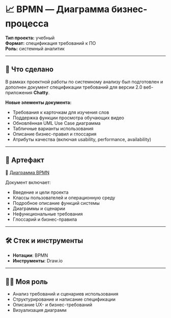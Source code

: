 # 📈 BPMN — Диаграмма бизнес-процесса

**Тип проекта:** учебный  
**Формат:** спецификация требований к ПО  
**Роль:** системный аналитик

---

## 📌 Что сделано

В рамках проектной работы по системному анализу был подготовлен и дополнен документ спецификации требований для версии 2.0 веб-приложения **Chatty**.  

**Новые элементы документа:**
- Требования к карточкам для изучения слов
- Поддержка функции просмотра обучающих видео
- Обновлённая UML Use Case диаграмма
- Табличные варианты использования
- Описание бизнес-правил и глоссария
- Атрибуты качества (включая usability, performance, availability)

---

## 📎 Артефакт

📄 [Диаграмма BPMN](https://viewer.diagrams.net/?tags=%7B%7D&lightbox=1&highlight=0000ff&edit=_blank&layers=1&nav=1&title=%D0%A0%D0%B0%D0%B1%D0%BE%D1%87%D0%B8%D0%B8%CC%86_%D1%84%D0%B0%D0%B8%CC%86%D0%BB_hw_5.drawio&dark=auto#R%3Cmxfile%20pages%3D%223%22%3E%3Cdiagram%20id%3D%22326YfQ6A8uz0iwaCt7I8%22%20name%3D%22BPMN%20AS-IS%22%3E7V1bd6NGtv41WmvOg7y4Xx51czKTdk4nzkmn52UWkrDEtCTUCLft%2FPrDrUq7LkCBACEbr0QtSlBA1d7fvtaukTrbv%2F4UOMftg792dyNFWr%2BO1PlIUWTLsKN%2F4pa3rMW0lbRlE3jrrO3c8Oj97WaNUtb67K3dE3Fi6Pu70DuSjSv%2FcHBXIdHmBIH%2FQp725O%2FIux6djcs0PK6cHdv6xVuH27TVUsxz%2B8%2But9miO8vojfcOOjl7k9PWWfsvoEldjNRZ4Pth%2Bm3%2FOnN38eihcUmvu8%2F5FT9Y4B5CkQv%2B8%2FTtc%2FDlYfFt84cpf%2F0e%2FH7y78dZLz%2Bc3XP2wiPF2EX9TbfRT8Ym%2FoZanvzoRtF7hG%2FZ4Bjfn330w%2FiUTN0kOkGTjq%2FpZdnvuKO5NLLN%2BHMqJZ8a%2BD5PPq3kU0e3jN4mvSv5JFFz%2FcdTih5vIicPsBjN5ZElJ58KeEglaZmB9uhR4btY4GQ1OU0CLTP0GbWryYWgn%2Fhzkv0Uf9qgXc2eKruXDO5lgtHT08ceJwf34Pbp%2BxjwJPSZPJwiTR7H%2F3xE%2FSvo2TRwNXwFiRqB6eeHX9HFc9wnOZT4pwUaSjh88Gl1NKB5cxB9TsGZc6ZzarwW6BbpqIEXJygvar9H1LQMOETHo8XjZTTXJPHaE%2FBWk%2FNkxi82BUOwACMIXx5Rd3ahGKfGj1XGrMeeDpp8l72rTTEL9a4SGDDIdRa6KmXaqMVmoCE6xAMJ6RmOdCPEj4FjcQkkcXAA8hZ8HIwoVvaJcAC%2F14S5bEE%2BQMpxGNQwnU4BhmBuLQBl7phItRCJpXELXWiBocaojV8HyobF%2BckVONoaGHOLvBFFG3CI2KFbZP3gBzsTEndudObJsx4wAyzA80GiR1NIU0Ql2oJAvwAvKQOqVZjZVQBf6Vl7BY6iZlpnhCqF%2B3AW4eije10wxIazP0Zwc1iejuUCpXm8VPJgDg%2FOjJkaCQwOV9NZMIOvgvGZA2bGODhnGHXGG7rkQuJeU3KONDC8eRKtYIqbVTXsumg7LSKMhilAxRSgMPDG0%2BjOgz4jXpgAQhNwL5SHFLlURc1KPCYxEFjAwLNGBUJK0BS3U4onFIASQ3YTcDk1wiIkXsCclWT%2BDL0OHDS5kCWs7DstFe6Ze8HzeRRFsBCL2pD34JhAJaSMaOkXsToGsrv2NeHT0TlwO1o6q2%2BbwH8%2BrMcrf%2BcHaX%2FewQs9Z9eucq1hzIHGAxw0ncETPL8yQ0gFCAPJBjLjhEYGwuKmdChxc1kX03Ax2dgkNE0r8jhusWpoEilh3IxBpmOa0RkQgAgPoIyAdMyheg5KSGBOlRFHQhV7PGh7h0Q%2FEYPZAniLCIZPHlgniz4N4rEJ4tfJF5eJweED4CLThypIfEir8BYY3lkVXCHnywL9sKokZkDW98V1z3Tua%2FAIRwtk1xnzlHiG8EybAvOtEBATf6oEJVUji2JjmTth1XUODtHIjBeiBnfJhAV9HjR8CBEcarFYM2MlxwwhcvQJUZVHZLkdYlgBOut5CiSkUYkzAEtIOkEq8eek2HzjEha%2B2ATTMwMvyZKLBMx%2F%2BBpIOBMSTwIvDEHFBMOEPZAQ%2FzKSLRJl3g0JLBPPzQSMI5dxq3pMpBHpV8fOEkBFhBhTwTxAEsCWEuUd0UnCxlJzQT4uSywTktAmgJvgq07OVy2UmPdtg3IfQbteruvmo6z7ymZ42d2xtKQo2b6rJIwUgs6U0H1NomzhPlLDoxtEOnwY%2BN%2FcWaqlR6eolrJUDSMmRm%2B3A%2B1r3bXWWqr1r7zDJmrVz0d%2F%2BBE7zcfRS6nTl60Xuo9Re3zTl8CJGc3%2F4QZPuyQQufXWa%2FcQtSUGghvHCaWM9rNArGzgZ4eBRhQ1dIPoNUBTFnj8yfX3bhi8Radkv45NI4uCZnHgsSyjuOjLOaxqoqjvFoRUTTVrdLJQ7gZ3f452Rl%2BygCc%2F%2BPl%2Fiqvt9Jff3L3z8IcWfvryr%2F88FwQ%2FhXFBK4ol1vZ3VTVJuQwllWltpaxUz9mbyg5BQ4XiCpIQeeQLGAbQaULtzs7bRNQ8X0V06ka8Mo3p01s5u0n2Q%2BgfmyJnkyZnDjUbNoeaVb0tao7UJ4acY8EEaQ6COrRl5gABoYDHpAAxngpcgEtyZj3XOxGD4DibtklyhhOkdCHFmJc2BpvlP2RNS8WXLMnZF9P4H4rzpLUTOuPAdVZhmlUxJ%2FjyfN5q55xOxM8HP%2FT8w9g9OMudO97GGMn2HEbwfBh7EYG%2BEhdLHPafKaNJaipQCncyTtGvU8zyUH8lmRGZwnfJP1OkakwoWYTnEqogdq4TgGK504u33zkHl%2BSt1dbbrT85b%2F5zPI7RvKy%2BoaNp4MYA%2BBkxkEw1PTivGf9u%2FcD7O2JS5yziovmFLHs%2B4zG%2BRXZdAxwqU%2FxpcPhTVTSeuGmPQU0%2Bg0KMvSw0KDa3BbOQOwHFiFM%2BLdk8CM%2BCJrc2CxYzTO564z5mh34Qbv2Nf3B2i3MrpSCdz%2FnkJ9pWPKr%2FdcPwLRtV5zn0yTEXHdGMRE7%2Bc7Byi07MssziRy8c%2BMDdOaH3g8xm4w1qduln30tUn2w6DYtkJNmQ7iTwp6hkjxFpbdww64SaKfxUF0yezWch6Hnjpvmw3o4aMSYqbASt8eR2Ngqm0gR2jMcjGSF9Gv0n3Smxc0hK%2FtfnsUCLG3ltJtsYC0DcA9nIazN1Xpcy5950m8Jp5HbJubdEPWT0XwQ8W%2BcYj8j%2BdRNni94tj%2FvDXeicvuXoeoG7ChFfYg6cnjLTJObE%2BOIHJ%2FgWq3tzZxmZUM4KqenIhKnBfuJyRtMp%2FuAgHG6DAGe1hW82KwY6wLdoXIO3v7Lrk4Ov8cGdjg7nr%2FDH%2BRs8%2BuwGXvTyySRWET%2BiYGmjxOEEnHqAqqpGUY1l39ngzzQ7RVWbYwjHqArzgGBiG3aKss5YGXyHyUTITcoJ0mPLmLVcKXO2GOUtGqZjHRx9Dng94HXyq9o7vFZuQB8tRU5b7wY5TXr%2BSvTRVDa0h5zaNSYvMeAm8eKWqOHgJ%2FZd0nafOE0ywbpGZyTuDm%2BVNmantGGTdEUDskQrXQbFnG3LS50vL%2B9J4YflJZv1RgVX5Jyse0rIseYLDotSEVl8O%2BgBxnG9Qdp9EGlnyb2TdjlOakGqh8FN1mNKJf%2BXkbmsJQSA%2Fi2hdUvnn82j7fPZ2b8ltIyehDmb7DufTN0fCelAIYGCH5%2Bcpbv77J%2B82MMd%2Fbb0w9DfRyfs4h%2BmOD8QBBifkr%2FcAAoTZzkC%2By2iAe94coFJN%2FWfw513cGd4hWYSrDkd04Mn7zVhnOysuItDwkhv%2B6Ufv0zUyd47OKGrtKoYakiWI1elxvKKzmGV1tzFNsddPND0jdL0Mn6cfybvgwnbjfSzgIpjatkxePJUsWXTAO6TvzZ5ArvrkfiQrs0SVpGjglojVNU5gVP3mQWguR4LNmJHB0ArZn1kyjyc6aypNLi999brxLzg6iqEyZHDJejmQDtRCsixPSimckVMluoMDtW1liZi2%2B%2FCQpe7sc7YgFGnFjnGqAuyemS5aJE1tUiFm6KDEkx5i8lJhDibfBCpIC4l2XY182kG%2FeBG9INT6BzWTkAovnv3dEqqk7QHtbQ3TdWvK%2BCT9J4bj1711DsnS4qopDCalhQX0oTSMqK34XwY8Pld4fPKCVfbJNe6U3yWFVPvl1dCltR%2BcKO4s90ABt%2FApQOXthBUtkk9yrg6k14lLtlHNcp99cK%2Fzk8RHX1FF0ffzw8UH7yBg7ZzkmTJElTHMOK2HlfFtvPVbPecwCpeSceh6QSlSDoU95Uleetxzn82yyTSz0e1Y3WYAxkUwaUqs9uOYDVI7mIT6U4yUL3JN6KnuhOOTvGfnk5uS1NpDAhEIpAM8Qej0W0gkNIRAkmUuitbescIlLNGg4ow3BAO5a3RqINDumGrpDlyGQ7xvVAalf3aJkpxAkq3asyo%2BcUxyuyZNBOGztopyvkRyfDB5zJJPrn5PGXZO%2Fl2zMYJ3RfnTemFKRNs%2Ff3y%2BVRqyhTHh%2FfPcZnrXbumC5NLd3UXsMlRApviSVyOk2KglBf5MRYqEIwy6qhk83McB7dQ5TAKqhQL3Tg%2FfZ1wZggULh7cG%2B%2FHvRFGvVFJJO3mFDIrAjsEjH97P3%2F5%2FvDrz8u%2F39bff%2F51%2Bvrl0%2BNY5pVxoEicM%2F1o6sqmPVP8gaLvH5OiGWctP562tXPaJpaLzNgxdEIFXH9rpR3BI67DAhkP4uYCtLbc3dJ%2FgYZW0hD9gAajOsGUmgIwxRT5ES41DwzKzzZmqink2AccXwdFxjqdPpKTQx4RgfMGTsvAM%2F%2BZNSqbRc1ufCb5tMuGFduchbK86qg0s%2FRu1bimsv5U%2FrJxVWkAZca%2F%2FPjzWdHGv9x7X5bBdrV9cLQxJ2%2B5yL%2BRocbqOfiRgwo1vBvVgETYQkTpTcBhsNz8PR3%2F9r9%2FTt1xxPFff7efftujcjnl7gKEyN0HkIuem79ao2wBONCqeOVV%2FWDtBrC06g8n%2BMd4DNvTMiWSsNlYVjSliv3JKo0WfElcg0R8ZbtYUZFBpbxhlbJyxOwsbcTtTpm2O%2BXu1EguwGssSrxjgC8GbgGIF1UDO8oR4hkBc6piJix1dQ8SN2uVBEmXlQt61oTdahy0G5bStbCUrg5iMZnNnNUQrS2m40IWLxOn35B1jTIhVfCPk0z%2FZ6h9%2BfLw9Hx4%2FOlXR9n%2Fa%2Ffw8n2saT2Dv5ywFTdXHfsrS2tBUxUfKfclazkO8Ncx%2FHmnmFEfn5cZN%2BbrmXi1GI2YLa02q4OwmkkjrHLHaoWtYSzfu8hbTtJvkG0BF1VRXOwZLHIk5JwqbJQXtOHCIiytwMZ28OalAyx%2BGK3QtGnMEkQsFOa8hOqLeJCm%2BQVZD0QmN2Aga0E35fQqdUnl7dmDNp6gN7OQyE1NSG92vb2Q4vLCipZty6JodvZFl3JeoSjMOvjE3oNPrKj%2BRIfIYtP2pmxytKFOfWQCkdZ3pAsVWn4CLrLG07YvEwsCDs4Bom4EonjLhTfuwQ2qhPLrgJJhXBOU%2BIRduGig1IVBJWAKbz1TvdRHk%2BnAMS4iTXgkXkWkTcqg15Ij8QUVYZVDGE3U7eCa7sWF3lsRTk0l7%2FQv0l90XvcSjqudsIZ3h%2FMdyye4viOWU5VTtrB3HHV39pCDhio%2B8oGQiglp%2B%2F2r8stPk4Plvr385f%2FuzLZrX0TNbTShcLnz471PqHVDFyURVkz%2BA5SXEe7FlCdISygbTGC5EscJeRExtZGhSNeXVuh9TIQTFDWq%2BJpmUz01laCoUkVCu0lQRDxVMyuLYsfmUhYR79feaYi7sV3OJjftLaJQ2DK%2FH3T5pahMwyBfCkRK41EOPmcqqM400qhNMQRojkdzXMlVdts5G1R4Gwdyf4bifEPiHLzuZih4%2FTHiMVhIVCjFQfEMJ3W824rXslJsl1y3fGQV2DNY%2FasrgLxwBgSS9wfX54dyfVZHFo0CFq07t2fOK3CW%2BLRQ6HQKPKNwf3AdSWK4sTAMzpqgKqrCOFYVQrcXXKnaj%2FLJLdIYZTxycgk6rXwsq1cxI0QLol8lm1RcYKrCoUK9q908aYuC9k60bVGofbIolNE52TU9GeOVCoDORqfV20ib6kRkI202cDFYLB1bLOIl8tvMoa0hQSgO59TO79j8Ua9i%2FvRdNAjbUmrPbCl1sKXejy3VzOrP6iilGiRKWde2pdSrbPHxMdzlyKgRUIPbcaxXjYhZMkmdyPTPC9XR5yOPX7sBNDSsAxAPQFxfXbQoUufELrtFYm3YAGRE5xZ1Urm6AqLrurD22vhWInwIVqlkCeydbb5uLDcHlRdhmPehbKzo5CO2u7xMbGS0KxSopEc9Llat8efmA4NOR8WqWwEdpBl1Djp2x6BTmPh%2BlWr5wnCTp6nUgBvdQHYDSsHS%2Bg84Q3rWqDV7Uzzs0rONznhLtOZ46W7exmPcheqldceHAMN1AwwdpkQxYWVOxd6OgwJIPb9h%2FGtqqU8LACi6JbDctzJG2s2bUUgla0CvkVS08XQzm%2F4gl4%2FM67QLnYdTo0pQDA07U1xvZwqk2iG3ZHa8efnjLXlX93W1ez4l9NimEJPo%2FDtO9b2OPZVt7x0jvimMVl8RFN815r0n38kSFcfh5U7IHBJrL%2F1O58R4OqOMwUT4SCZCaUC%2BYwtBv%2F04UH99qeIWgt6RL1WWTe3OBn9UCIEW420nquqIh27Pt4o4pwkbRNbQDnl4eWsjRshYNrjddmCG6FdxvfbWW6oLe0u1npV81zne0lKdZUiAGRJgIMRZvTMrUZyTljw6uYQKafKcvQLxAgRYV1MmTQaqDpaOjAJYUVNHAYdkqUVsKA7emr57a5rZR7QGIzHFCq6%2BPlLPcSYLbslbHHQjt94dxM6Nip2iUq8tmts6VaUAc8H1mIXnnG%2FSmUmFcKRaYuq8YS5vg1yu7GKC5YO3M3VaUoU8OXDd7VJjPd%2Bd3shWeOVrTBMioTfE42%2FNzNT6rvmgUkFN8gSgR3Ep8vMXwbLqtfbse%2B8Ur9H1tDkFSjsm%2BZxNWhuh1DKaYM9WxHdAZ5dLp9%2BjT7wzeulKZ7HaTIPqdHuqU3eRC1MimfrqKwkRgrSmSJmMzgQ1pAniPg1xH6yTIB43NEAnbLIh7rAYqawC8fmhlS96xaDOUm1rkWZuqWxOtKPISX5DGzuIe8KVTAGFnnD%2BlmCjXvnBFY7iPOdufWoDlrdo%2FUGkdoqgA1DY%2B8cR0UNKQE9SAuh6%2Frxy%2Fh0XUmxbtBYQPivuKJmZ7qyOL5mLirpB330H%2Bm6LbGhTbGh3p%2BByF53lJUYopOIJy3XnxalE9MeLbNyB1W6T1XjB4DDqLehWAupSz1hPoPQSN4cEEAWppTeVodabaluFkCVQuNgSVO0FSeDSpDid3hBZoWhLeDcJg1qr3F4pea7JdHs71V9ChUVWowARNp5yedkG2C0r3YJbKpOKwFl3YDduhpcvBjX8A%2BgGXSSKyZZ8NW0gx9NcjKEtJbKundMWY3JTa2DB9lPk5lN19Aci1db%2FkZSFL0i1ZTff4ishaD1Cb7aHoWoojjWDyqDXhUR81ep4CqUVj%2B2MMfJ0D%2BYCq%2BQC%2BsWo81uqp4fu2vdS5ySHyHU4hODhK7OLLbwUpaVaYpXpn8oYHptqMTlrNP1TF5D0zFxOW6FjRXAjuOY4w7gGZzRK8Y0QOcE29SneskUpvvlCVhdqHOZACA0SAtIgr1EY90JCKN5auQvVs12xVT4laDfS1hdGqiatb9EmRY4TqPpGoHl3yvUqsVeUyEJmV1P6iraUu6vU9%2B6TnlWhLJqkXAtt%2BO5bgXV%2B13F7XzAbwuuqO%2FI0a1SYMaICqa6vWae3xLXpwpgte5s5K%2Bhogulg%2F26C%2By%2FZzJtwgwuJrIvSltrYFtvSaZKoS1wWVcxurDW2h1V0GPixg%2Fp8euxEffDX8bL%2Bxf8D%3C%2Fdiagram%3E%3Cdiagram%20id%3D%22anxewemBDnC__M29I5zN%22%20name%3D%22UML%20State%20Machine%20Diagram%22%3E7Vxbd5s4EP41fnQPd%2BNHLna6Z%2Btuetxut%2FvSg41i02JwMc6lv34lIYmRAAe73SRO0guBQbeZ%2BebTSKIdmMHm9qKItutZHqN0YGirIokHZjgwDB3%2FxYJttEKSgJSYJz%2B5UGPSfRKjnVSwzPO0TLaycJlnGVqWkiwqivxGLnaVp81hzJdRihrSz0lcriupa4xq%2BVuUrNa8I90ZV282ES%2FMBr5bR3F%2BA0TmZGA4A8O8jQamPyAy%2BY8ZFHle3luMF97cBiglluV2rfqdnt6A0L1AWfmb2vxuOp%2B%2FpPvN269f19HPVXyxmY%2BHrKPrKN0zs%2BPWU9ylv8avnFVJO6kkVzkeC7Zmecdc5PzY5%2FzFcEfx4uEClra9raqx96KhUBuMR%2BTqa%2FRqgfuQXl16tXmXWOGqV3kkWNwc3rbP2IzOsR2pZHdDWAFPp2pMBqE%2BcHV6NYCqBpUEQG4Tn9UWcUFhkxbTgCTgVyw3acWql9YeK8m0YeIx79HgNyEoL0aL7x1Qy8WFP83e4eu8jEqEf86i5TrJyF2YRKsi2ry533fbJ%2Bo6%2FQ2zxXgKjD5pgLS694FdRvy%2BqkUdU1lZ9fGxrqIS5iE4KpvDpQthYoQ2aDCkJX0wHogAGJoBryta9gAmeN2xxtUUSDV51xTi9cipggY06RToqLcxAZZP2nSfAFzawAKsEeFFC3QGOzgQf1NQxef64Ouohyl%2FxbUcWAb0X9WmCwL9FIYgARltthjf2WK3lSPxzALUEK6FNKVAtcu1IbApRDqHqsSBsKLLbzzwNgSdjjrqnkDLSkW3UdEGrvXPmGtN4UrIoCJWFUBDfm2NWFumRkpRdYMWi1VD4TZ8dUCB0yZTIQk4WgIZcnYbv%2BqALK1%2BfGR1syZAvqqC6MsH7Qv26WJoD%2BgLdYf8DTMQpS8PWNgDw2t1QchtSPm%2BKixpYYD2T4%2BsMw4W6w2NFBsozrMPdcKgtm2Bn4gIOLXAWjawvDBa5RqrAYAANKLmh6yXFsx3pfsiZIATa72asJmAyLXbosZug4rSQhdsFKZtmx2kmbg1vYBkBfMgQ%2FaXC9qx25qdghRkLIdMHcWPB%2Bzkf1k9jSHpBQ19ha8FZkY9kGMAJFQ2NIG1tSMBdmBl1%2BV6xa3i3u9UsAV%2BAgyTX4hTUR2waCffuqAdlxdrTs0BmGJcoFcLXLsbFAQlZkPO%2BawMnG76hFITSLYEFXL1uhZ9DYKQ%2Bptw5YV7AqBkEy5icKGsBs9%2BpHlXAwpDeoKrEE9meRdC9oSUvxHKT3g6tIXLYEbeGs9HrZZExRPSC7GfoiR2WmNmNUE7EEucR9Sc7N7Utgt1noxYD4QlNI5X15oYhETGjrLY9MFa9YBpDm89KAveY5exhMj9y9n7ehAGJwQpMhSjClvCWUAuUAccZJIRkLdmODCxaebkrhydGnCpUNIFNmpmCM2SPhi2A%2BpKqdRxyYAhxaFRolu69VtuUizQ8e2uLPLvKMjTvKBFTNdYmI5DgjVJUyCPbeTGFqmxjZZJtsJSu376mGMWCodkY9q%2FWSclmmM56fSmiAg%2F5deouErpHv06iWOUYVmR77MYkc1rjXEDO5LQHTF2XA2PuXPPXO%2Bz2a9um1%2BgfIPK4g4%2Fs5aHrsZOEu6YQNctJrmpjyYcXmoNjiUcXjBipx8r0fxR2%2Fm4LNvRP%2FkAwA%2BQvstu%2F7wbF7Mf34KLLLMWQ7PlAEBBBYpXaM4eszzDP%2FzlvrimrtEbjsqLcp2v8ixK3%2BXU66TIN1SWd8x90b7MZZBB3xoUdFHBBS5%2BRlkMnqrxkUEd9jvWId8XS1Yq0z%2F8cTmcRdrHWbbaXw%2BT985%2ByI6ScHcrVB4wkvGLOCpQGpXJtTzgxwfEIZscBESaJtsdUkhAogroXhkfDxu4%2FOxSBK5pN%2BLWbAlbLnuiThof4yRI5%2BtoS96TiKIHOIdcKPtNnglidBXt0%2FKh%2FWk%2FT3fiGe1ef3LX7fabiXDtFhUJVgQRlzCHX9Yi6PlFtPy%2Boh79a1%2Bm5MTu0YNTHynetM%2FNmcUNSu4%2BXHqjzZcvo2tr9rdXLlqP1PvEZncgNpKwKf3FZk4g1z3y%2B6H9aFmqH5u5kdV0o%2FWkvWj08GIWe%2BSzFvyUb2nK2jnpRWmywgXCJTY%2BjUzimmQZpR57UZJUiSQ604SoQiul0QKlvohb7meWgtVJkXMMRIS8bxr1EGnPMX3UPV3mCd1I4Dg0XRmHhsITVZrHah0Bsvv6beBf7bjKQ0%2FtmGFc2PWxVwz2C1kxdK8EeqwYrOe5YjhkEwiIEH4DJTZL5PMfFTTAvT3psoYRrbTY5em%2BRF6x5NAg0vqJYC2OdmsBvLadiAedOUcqc7RtK%2FAsSZo7tSeNiD5ryGdLEVZPinBeEEVYrRQxhnuZboMilH1z5VMIsV9rgMIaaNBq2yKttqBfmcfhOcoh5tH57skZUU%2BfnZFnSz1OT%2BpxXxD1tGythMo3Bj3ZRB%2BM9dfcRax6HLsHg2jm2TGI3mcD59lSiNuTQqqp4YVwiNvOIVVqohxaw9NxcSD%2FShdmn4SDb%2BCcE1v02Sh8tmzBE0RIF90HVi%2BELbhRVLqAX4woaYbO%2FpnHa4IBjofGPRiDlzknxmhZDL8gxjB7Mob%2BkvZH9JbPcMKuf%2BaksY9IX8niQHrhnBtXlGXmfJjvA3eo7%2B42y%2BLTv%2FN%2FTjuFrE8RdSmSaaB3HlGqjAApCKWL%2FGZSCx7i8BCuIrkzH%2FhA0Wp8PcS%2F8Ps9J3vdPTfgrOL095xlYuBEd6DVLWlvd5oBjzAjS%2FNPGzOuVw37aZ2h0rL3%2FK8RfBT1f8ZhTv4D%3C%2Fdiagram%3E%3Cdiagram%20id%3D%22hYoqlKqIXTMq-99qZDfW%22%20name%3D%22BPMN%20TO-BE%22%3E7V1Zd%2BK4Ev41nDP3gRyvYB5Ze5bOdLrTnUny0seAA%2B4YTBtn%2FfXXiySXNmOWEOy4T4bBQpbkUlV9VaWS3ND7i%2BdPgb2an%2FtTx2toyixwpw190NA0NfovKljZM4cqiGtcuq%2B4UEGlD%2B7UWVMVQ9%2F3QndFF0785dKZhFSZHQT%2BE13tzvf4YVxObM%2FhSv9zp%2BE8LbW0dlb%2Bp%2BPO5rgjtdVJf1nYuDIa%2BHpuT%2F0nUKQPG1qroenPdkPvNeIy%2Bk%2FvB74fbqyGKy%2Be%2B44XUxbTNe13tHsD5NkDZxkeqM27T%2FroV%2BfH97nbHK36f%2FUf7v7xmqijR9t7QGSPWveiLnvz6KfWLEw6SUvu%2FGgsETXDFzRFrd8PPv6huU74pRtVMJTVc3ob%2Bp00NFAanXb82VOSTwN8HySfVvJp4i6jB057pUcSFfPDWxUZmyYd25YPKW8oeoCuhh4j%2Fhzh72rDUpLPfjxD2TOn1YbJp5pUgCUGoEsflWtpOyquln6PPjVAUA3fmJbDfmGbaYmOh0dK%2BvgzKtfxjSq4sU0%2FQjyGJn5g0lY6uBasBIauZE%2BCvqTjaIP6GqAFeQDyhFwF9Csph2NVwGAs9IkahFw5AoRT6WoDMGzmSZP6HZUeZxd%2F0Wj6ps8IKavRXQzp6RQMu3dx%2Fu%2FZZjlZnaiYqGfogTsMuzAKIf3e4%2BbSAvKkJyUdQDJzb07fjom7l82%2FLiVMoiFOyJ4DDq2bjXeoNSyj0WnFpGnZi1VEpeV4vaLns2TTrJFp1iiKl1ABfv%2FSRD3vKq5itYGeZSDRdkKlqIoeakQPhXRhAtU9EFEMNgL51AK3WOBXi6YCnAginzJotzjCkZka4omAU6yD1oaiB2FugSQ1QAsDPH5mboYiXZMQZEMvjO4nREsrE2UBHz%2BqP6I5sEcXjiQMRNphOCSif5%2FjyC7HkUNOwx5KACGDyTQ1nGJFxHI52MsbS4fE3hLDp0706oB%2BLobfIBwWVJg9Eesqe2Bqj7byyIz0QGumvGsiIAwPw8odBmaIJiKS3JcQBfCfBtGe1zIabSDsAiHITOhzBCkisx2WehRNoH0%2B5GYWS%2BUhLZSSSg5uyKW80hEgtAEYoAvI0aZKdKBfBMq0Q%2FMJZNkWxVos1zF2BNaV2a8MhGj0XBqgNcg9LTB4C0tLl5EnoG47sDkiPIxcQgtCoQfNDELhiLWV%2FCAGpEywfMIy4qyB8epciQYoKYWrPKvcFQhAyeTCYBDFAiQ1aU3BGPEQiU1agooADNFlCm0KGGAKsM8HVWc2WSqGE%2Bj1Q0khFiEx1KLvECN6wJDK0cUEtIS6WMnMI0g6AeLA2ALUPND0LGg87S5Pb%2BeZwWGNuEHAuIzM1u6A2xUakiH3QBXA0EgBNgXfBcOdhD%2BgElNzmVjoVu4pCUAeMnZJXUOmcp%2B%2BkYykR3M8w828zd4FA4OAxAgYpDaPAvluKGkEQikClBKbEWbhIE0sYibHwFauSsXSh%2BbClHA4mcqkJFMuhCt4awBGSIWRUC1XFyucN080Mp7rvTSjST%2B4ShFHLLxDpOuLCL7AdIBd5Ii2Rs%2BXBdoxRc2OgKnR4cQc4dNZCRh9s73c5x6MTCphjnYBFtHAlKfEgsEfZUtO2jkqSOZPAbAseUABn5FZH%2B4hkOR2oIipS6hYIQDzSEYkGTvjlB0k5kt5g0QTEaeEIISaheO3kBmekfhln65srYDTBFR%2FWwUBoEUzoB8DB7MoRFXAA0M91AZkIh6iwKLeypsYB%2BX3L1pkEnVALsbnYgxsIjAKKky5ViAYQvUBOZhwRX6YQ%2BFuVOmomclJlyzcRgRgo9hnd51NA%2FvJ9TkrDhJLaFETcWQCfjtIbU6cFVrakBCpGblTPPVg%2BFRYRg4jD8LuwNNpVC9a6DzH5fNw4UUFavR1HQb%2BvdP3PT9IquiWNtZbrXgorueB8qnpWFMjvmNlT9zlLCo1s6vvfqQ8Bs1osvTe09wNncuoPO70KbBjteI%2FOsGdl2S%2FzN3p1FlGZYH%2FsJw6cVqIgp4cJfuoLTL26LZozNJsFLVIGg38S7KQHH%2FhhMFLdI1abloKytF5QQWqaqCSpyzpp2WisjlI%2BGlbqNBGeUUz0vxWiTJRXZQrs3NqzeN3%2B6%2Fv819q87%2FJz8891e5ffFJEqTUDYjnxBjjtzLH8s35yF569dFgesgM8dwkHzP3AfY3m0%2FbQ5B51MlV2Mk3BXOqaIZhMwzyZyfSc29GPq7myeHqdPlzd3nQuL26amiFIlGLmyJnOnEt06Qfh3J%2F5S9sbZqW99dxexb%2BiDLlYwhlhzO777CeSHU%2FzLycMX9A02w%2Bhn6dIps6d%2FZDoI9tzZ8u4s2ienbinmAvcie110Q%2BLSB8kw4o1wMheuF48b3863qMT12NUg4qu%2BY48e%2Bx4PXtyP0ueha%2FgLKfdOP8vpssq0UBRycj18BNEV7gXjfBsTE0px%2BYJ3Np%2FCCZOTj0T5S7awcxB7f19GTq90ddF68fj1cyafjM%2Bj0ZNtb2nXASOZ4fuI%2F0Y78%2FgeUTJ4%2B%2BV7y7DZPRmL%2FpTzlQjdvHI%2FxvmIPb44l%2FSa7rMMsW11aSUbQHXRv9n2laZMjwSrjbddvSXCeHieRZnxZ6NV4vlmfOY8BaUKywun2P2vvDXbuj6sdiM%2FTD0F3K%2Bj6bkLvknELkwlmleMldO4EbMEH8fRHPlrtbORVbU8x9Cz11GIo7zamNNYa9X6cWd%2BxyrD1wrKolgYTm1g7hw%2FbIY%2B%2FETzZylE8SwUAwS5AK2P04YJoUSKr4GICHC%2B9NBCCFxWtJM2qImrqrm5c2OgN9CXBFik2%2BMmOF0Q8pTIv6CRhkiMvt5S5t26Sf2CjRnUVFxaBKZtDRivj8700aPpvDs3BKws37a7KxbBQyeDNcnnr1euxOaHeiJcp7d8Dr%2Bfmaiqxvwy%2BAZXryAC6AJ07JlRKW0IcO0cMENsSWii6yx5OoFXrHNHdDauP1xoX557f80J9%2Fsq1v16vL8y2vTwFslNpobnT35saD%2BLGyVbDOUbEAXsZWQSYdq4n6xulc7Zx3wr92mR5ASFLWyhShsGkdL324c6XztOg4kmGR2jijOQubSBOI8IGv9psTrjKUiMX9ouS6uvgMngjd7nLQXCxttQg6O4HtI4QH5YGhwDbJZaKPgp5pxf9xQzpSW2qGx46gSilv07%2B7WTsmYXOykF3Biaif95Jz0HOebhs0cfK2el55LFVaNw%2FWBLgjqk5woWZZKwcx1uKgBc09ISggTzBwAX6QLGmeS%2B5m%2ByFDx4sbGCIQmCjSIytp8YRp30DYHI9KyNhuHaIsCEaIyTVAobFIUCGEGKY9ghPb6XuYwRWoM6zyiyXprJM2xRotvPreD%2B8QqtseRtrInoUC3vLuzpTLeloqtOmD8qhjKofV7OosFYugShQ9q6CondHUKenx7L7yUCro6YuiCW3PharUOoIXPM7ckq9IKBXjZvaMaS2osYbBEazNYUhEoEdiINZSUE0o0QfDw3%2BfR%2FeO1ot10rW%2B%2Fpt3Zl%2Fms3dQ%2FEJLg4bFIApcyTG6Jg%2BRS8edxwFT3nJ3AKp2Yr4jSoplqNebUmMOsfRolxxxxEEaQHjMgmwiZc1qY4MOmjU61EVcL1BYCVb6AQO6y4RvnE2zMQ0wlVQWwJkqBzeT4gI5cMgx9VDQdQaILWIHOUwdFhJ%2FU5eRfKuqbBFsuwzM7dJ7sF61xCplJwdxfjB%2FWGzOTskQklO5BkpDQ9ezp%2B0vyrM7zxHtYJ2bn%2B2sSncleLV9ektgdLJLIUbuDp%2BYOyr28At6gUU1vMI8mAmeQIJZK75hhVsTI9hy4Fgb30ReGmtrs%2FDBmZwublKX144RgoQqkqQaLcoKFURAsKrrLIY8mu4OFQp9Lw5wJBreaMl5Qv45g1FAihBJLaVcSSuodc5WBEkEunrDevpmxZYISSSbeVlAiPJm0znyrYUIAEx2s7ysGE3XOdmVgwuJhYnxtG%2Fd3D9Y3c%2Bqo%2FR%2Fzp85o1kxZ94PghGTjTf4LJ3JWQDce0sIchl0DSQ0kdAq1irejVgtJMHDUSFJ%2BJMEsuRlKWh8ISjBVeJ9Dg6EpuILfh4v1gpSBsR9MnaA5SRmimzQe%2FNFswvL%2FNWRJBId%2FbdImtKqPHDnNI0cmdjiZJ4eTZav9YdRacJIIaDK%2BlC44p0p4StVpI6BabyIqIwLm%2BEhFELCim4hyqSLzpjSFvFLl6FiIz%2FhkMC%2BDSf5NPczJ7%2Fw22bccrxyFC4YgayyusXh%2FLNaZ82HwIQ7lzroTbdSvobikUCzYhCWuqFUTige3X6351c%2B%2Fz7%2F9e%2FN4%2Fu%2Bsf7W6lcU16wOF8g4UytEVBzh%2FNwLCFr0bAqVz1QcK7ajFBXvWay1edS1e0expoRaXHMpgSHyAWn9LtcRB9LdimmqtsgsydK6Yv%2F%2B%2BOfEuOf5Fo%2Fy2dRjAwJsSpA1uentyvYGu3kD3Tq68albDl6930FXHCtSKWoEVPVEllyp5x0oyrxxVwCuvYErrJjiq85GUOh%2BJOdKRzWwVrMaeeEJSjgp5Q1N0o6zxL4%2FjpRh%2BV3Y2Feu1oNNcC4rgFdqPUSMLdxnZxNpJSH6LzUSshsGIdVVtMFbAYBRsoxVXND%2BSwSjZSLtDdKM2IWsTcv%2FIA95GhNe9sAoujwkpRhJRNLNGknIiickjSU6a90dBEtH%2Bv0M5SYf0tro6jWQg4y9zrHqcS8W8U48J3hv4rnRvF%2FNG%2BO3WC1qitEcCnsnOMemSRH4ioOx12rL319euYxVcR1Ea4cJZr%2B0ZVt5bvzX8qGEkXS%2BbM%2Fl79nT%2B%2BXNnvvzZ%2FfSf3Xa8H38%2FNQWh2TwLAK0QTR6CxwTd%2Bfcw7oD1cLK1Bv3ecYtCUusYQNrigVRIug%2BVGS%2FY%2B4E8Mua85Y7oUPR6P3HtfO0cxWPeo1FC50ssUqIc7tTIWa%2FspdCiHBMgh%2Fsygtn4D82wYv7RFM3ooC%2BmItmeceiEFZks8%2FEWxqyMPuEtA7ktyBqWWcWUVrU1WG5rMG8h4fRUUod5TVxFbMEtT%2Besli0oN%2FGKROcresplHlHebN25B0CC38jIvC50232QQynG1NBRTujIDyS8P1hYpQeL19ZM%2Ff3Vsnv9QaB0X7znabNDVOg2KwV7o4Pz7IbX4PtN3FTsLKWXg2fUdHLxgi4KgIQAD8RvmTyWmt8v7R6%2FcoJ9nW1TN87MtmpoVvqJ36uER5DiHGplCy6jeO09cvXlkyU7QpM%2BFZNl5fWTu%2FDsxLyh1qQyWyQeR2%2FuB%2B5rBCK2R7HaBm1zIMXSVJk3ijQ7CqdYdA3nwEDVQjafvL9uEVoYW2ZEl8MQzePRzSdWFbZEq2mI5hJlc1BygBapBOkgxTbcpHX6WqOrbLYU6xjlCcYo3wTPZSc%2BtXgT78RDlEI9vOUpE9XSw9dBr92f3JvfZtOH9fgf69eXWSgKCOSopurp4TyiiLP1Nm5lPOohRBYcQg9jQH2AYNWDBJHWWE7tgAoyi7MNTgNQ2GwDfFmamIEQT7Y876JaeCI31wuY9Vo14SSPJtLkb%2BbN63BlUZjwDXe6pyU6FRBOQ8e1Vf%2FOVr27jmX48mGMBFWOJaPkn0Bvw0zeRvzG1fhfXO56nuj%2B99fzbeb90hVxHEQHaX5wTa8V1PQfaWO4JuCSQ64kFtT8MBCUjy90Ana9klgtJyGcB%2F4Ts5I4c5ZOEMf3TwAs2LSTajgFW77I7wNAheA93MJ6FU06yaOJ%2BDzQ%2FPQPoVNQMMmkdgrqUD%2BlhDXFsEpusct1ieyIHgOYRop0P9qbRXI3ZkUfLkgMDzNJ7cMu%2BE4CxsRKJKQYAiWDcwtkScrHTPKuc6Yra64ePGf6TfWmVnbj1fv9PA9%2FD333880v5dfX2fXPi%2BtCK6TZPvGx50%2FusXmJC5FBm20eV3ANcE0boAL2xaxH2HZqr%2BfEQJbwMOqaNp9ZW3hzWt9e9vAerAUhF6c5HTfDTlM6Jm0NMOya2vq7ZtRJ%2B1Ut5mijJjZDDpPKhzuOeNR%2BAa0ibNiJfMWJiKKHuwy5OMX26CRRJylpSpIfKTT5imTZZbpr4tnrtTuhtQ%2BtOcTZufnJufEFAME9EnZvf1yoX177P83JN%2FvqVr26PP%2Fy2jQOqGPy4OnIib1s5qeO90i%2Bsd5hj%2BDlOy5tCrFQROrz67c6v16uZg6Q7qycKaqp0%2BynHlX6ynyavfD8J13IwW%2B8h0Nk%2FArMXR53mOOVvHHyO5alE8Wfo73t4yD6nU07auqs%2F%2FVGwGK2aBMwItxBgQV3fBSD1mgbDBWR7XlQi5Yj2T69lM%2BkFbrj5gdwx5cRoa8zzRZf3pBhRReZnkuuXuAVq%2Bmguk8UKtT0ORo206o3QN%2B%2BtYYtfFyPPEu51NEG1VAYkT%2BSdub2N2R7z8pi9yd1Az%2BOkUtr4lHE8eJzfxqb8cP%2FAw%3D%3D%3C%2Fdiagram%3E%3C%2Fmxfile%3E)

Документ включает:
- Введение и цели проекта
- Классы пользователей и операционную среду
- Подробное описание функций системы
- Диаграммы и сценарии
- Нефункциональные требования
- Глоссарий и бизнес-правила

---

## 🛠 Стек и инструменты

- **Нотации**: BPMN
- **Инструменты**: Draw.io

---

## 🧑‍💻 Моя роль

- Анализ требований и сценариев использования
- Структурирование и написание спецификации
- Описание UX- и бизнес-требований
- Визуализация диаграмм
